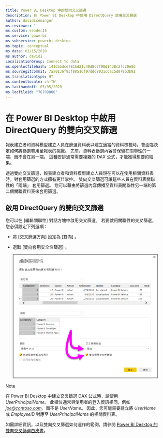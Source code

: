 ```yaml
---
title: Power BI Desktop 中的雙向交叉篩選
description: 在 Power BI Desktop 中使用 DirectQuery 啟用交叉篩選
author: davidiseminger
ms.reviewer: ''
ms.custom: seodec18
ms.service: powerbi
ms.subservice: powerbi-desktop
ms.topic: conceptual
ms.date: 01/15/2020
ms.author: davidi
LocalizationGroup: Connect to data
ms.openlocfilehash: 141dabdce7816d21c49d8c7f98d1438c2fc20e8d
ms.sourcegitcommit: 7aa0136f93f88516f97ddd8031ccac5d07863b92
ms.translationtype: HT
ms.contentlocale: zh-TW
ms.lasthandoff: 05/05/2020
ms.locfileid: "76709860"
---
```

# <a name="enable-bidirectional-cross-filtering-for-directquery-in-power-bi-desktop"></a>在 Power BI Desktop 中啟用 DirectQuery 的雙向交叉篩選

報表建立者和資料模型建立人員在篩選資料表以建立適當的資料檢視時，會面臨決定如何將篩選套用至報表的挑戰。 先前，資料表篩選內容會保留在關聯性的一端，而不會在另一端。 這種安排通常需要複雜的 DAX 公式，才能獲得想要的結果。

透過雙向交叉篩選，報表建立者和資料模型建立人員現在可以在使用相關資料表時，對套用篩選的方式擁有更佳掌控。 雙向交叉篩選可讓這些人員在資料表關聯性的「兩端」  套用篩選。 您可以藉由將篩選內容傳播至資料表關聯性另一端的第二個關聯資料表來套用篩選。

## <a name="enable-bidirectional-cross-filtering-for-directquery"></a>啟用 DirectQuery 的雙向交叉篩選

您可以在 [編輯關聯性]  對話方塊中啟用交叉篩選。 若要啟用關聯性的交叉篩選，您必須設定下列選項：

* 將 [交叉篩選方向]  設定為 [雙向]  。
* 選取 [雙向套用安全性篩選]  。

  ![設定 Power BI Desktop 中的雙向交叉篩選。](media/desktop-bidirectional-filtering/bidirectional-filtering_2.png)

> [!NOTE]
> 在 Power BI Desktop 中建立交叉篩選 DAX 公式時，請使用 *UserPrincipalName*。 此欄位通常與使用者的登入資訊相同，例如 <em>joe@contoso.com</em>，而不是 *UserName*。 因此，您可能需要建立將 *UserName* 或 *EmployeeID* 對應至 *UserPrincipalName* 的相關資料表。

如需詳細資訊，以及雙向交叉篩選如何運作的範例，請參閱 [Power BI Desktop 的雙向交叉篩選白皮書](https://download.microsoft.com/download/2/7/8/2782DF95-3E0D-40CD-BFC8-749A2882E109/Bidirectional%20cross-filtering%20in%20Analysis%20Services%202016%20and%20Power%20BI.docx)。


